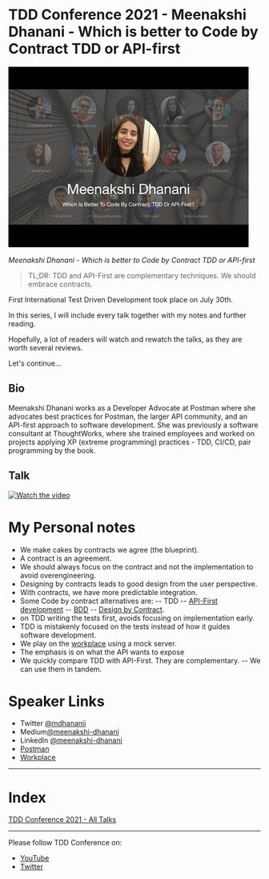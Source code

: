 # TDD Conference 2021 - Meenakshi Dhanani - Which is better to Code by Contract TDD or API-first

![TDD Conference 2021 - Meenakshi Dhanani - Which is better to Code by Contract TDD or API-first](TDD%20Conference%202021%20-%20Meenakshi%20Dhanani%20-%20Which%20is%20better%20to%20Code%20by%20Contract%20TDD%20or%20API-first.jpg)

*Meenakshi Dhanani - Which is better to Code by Contract TDD or API-first*

> TL;DR: TDD and API-First are complementary techniques. We should embrace contracts.

First International Test Driven Development took place on July 30th. 

In this series, I will include every talk together with my notes and further reading.

Hopefully, a lot of readers will watch and rewatch the talks, as they are worth several reviews.

Let's continue...

## Bio 

Meenakshi Dhanani works as a Developer Advocate at Postman where she advocates best practices for Postman, the larger API community, and an API-first approach to software development. She was previously a software consultant at ThoughtWorks, where she trained employees and worked on projects applying XP (extreme programming) practices - TDD, CI/CD, pair programming by the book.

## Talk

[![Watch the video](https://img.youtube.com/vi/oTDei7E9XQM/sddefault.jpg)](https://youtu.be/oTDei7E9XQM) 

# My Personal notes

- We make cakes by contracts we agree (the blueprint).
- A contract is an agreement.
- We should always focus on the contract and not the implementation to avoid overengineering.
- Designing by contracts leads to good design from the user perspective.
- With contracts, we have more predictable integration.
- Some Code by contract alternatives are:
-- TDD
-- [API-First development](https://blog.dreamfactory.com/api-first-the-advantages-of-an-api-first-approach-to-app-development/)
-- [BDD](https://en.wikipedia.org/wiki/Behavior-driven_development)
-- [Design by Contract](https://en.wikipedia.org/wiki/Design_by_contract).
- on TDD writing the tests first, avoids focusing on implementation early.
- TDD is mistakenly focused on the tests instead of how it guides software development.
- We play on the [workplace](https://www.postman.com/devrel/workspace/which-is-better-to-code-by-contract-tdd-or-api-first/overview) using a mock server.
- The emphasis is on what the API wants to expose
- We quickly compare TDD with API-First. They are complementary.
-- We can use them in tandem.

# Speaker Links

- Twitter [@mdhananii](https://twitter.com/mdhananii)
- Medium[@meenakshi-dhanani](https://meenakshi-dhanani.medium.com/)
- LinkedIn [@meenakshi-dhanani](https://www.linkedin.com/in/meenakshi-dhanani/)
- [Postman](https://community.postman.com/t/june-10-which-is-better-to-code-by-contract-tdd-or-api-first/25655/5)
- [Workplace](https://www.postman.com/devrel/workspace/which-is-better-to-code-by-contract-tdd-or-api-first/overview)

* * *

# Index

[TDD Conference 2021 - All Talks](https://github.com/mcsee/Software-Design-Articles/tree/main/Articles/TDD%20Conference%202021/TDD%20Conference%202021%20-%20All%20Talks/readme.md)

* * *

Please follow TDD Conference on:

- [YouTube](https://www.youtube.com/channel/UCKn-DadPoyYssfAOMk1LSew)
- [Twitter](https://twitter.com/tddconf)